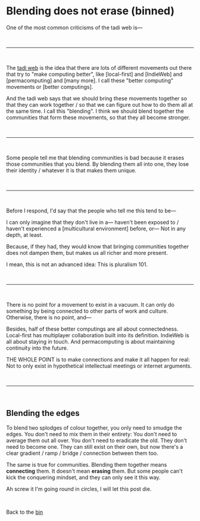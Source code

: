 # Blending does not erase (binned)

One of the most common criticisms of the tadi web is—

<br>

<hr>

<br>

The [tadi web](/explore/tadi-web) is the idea that there are lots of different movements out there that try to "make computing better", like [local-first] and [IndieWeb] and [permacomputing] and [many more]. I call these "better computing" movements or [better computings].

And the tadi web says that we should bring these movements together so that they can work together / so that we can figure out how to do them all at the same time. I call this "blending". I think we should blend together the communities that form these movements, so that they all become stronger. 

<br>

<hr>

<br>

Some people tell me that blending communities is bad because it erases those communities that you blend. By blending them all into one, they lose their identity / whatever it is that makes them unique.

<br>

<hr>

<br>

Before I respond, I'd say that the people who tell me this tend to be—

I can only imagine that they don't live in a— haven't been exposed to / haven't experienced a [multicultural environment] before, or— Not in any depth, at least. 

Because, if they had, they would know that bringing communities together does not dampen them, but makes us all richer and more present.

I mean, this is not an advanced idea: This is pluralism 101.

<br>

<hr>

<br>

There is no point for a movement to exist in a vacuum. It can only do something by being connected to other parts of work and culture. Otherwise, there is no point, and—

Besides, half of these better computings are all about connectedness. Local-first has multiplayer collaboration built into its definition. IndieWeb is all about staying in touch. And permacomputing is about maintaining continuity into the future.

THE WHOLE POINT is to make connections and make it all happen for real: Not to only exist in hypothetical intellectual meetings or internet arguments. 

<br>

<hr>

<br>

## Blending the edges

To blend two splodges of colour together, you only need to smudge the edges. You don't need to mix them in their entirety: You don't need to average them out all over. You don't need to eradicate the old. They don't need to become one. They can still exist on their own, but now there's a clear gradient / ramp / bridge / connection between them too.

The same is true for communities. Blending them together means **connecting** them. It doesn't mean **erasing** them. But some people can't kick the conquering mindset, and they can only see it this way.

Ah screw it I'm going round in circles, I will let this post die.

<br>

Back to the [bin](/bin)
